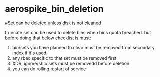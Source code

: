 # aerospike_bin_deletion
#Set can be deleted unless disk is not cleaned 

truncate set can be used to delete bins when bins quota breached.
but before doing that below checklist is must:
1. bin/sets you have planned to clear must be removed from secondary index if it's used.
2. any rbac specific to that set must be removed first
3. XDR, ignore/ship sets must be removedd before deletion
4. you can do rolling restart of service
